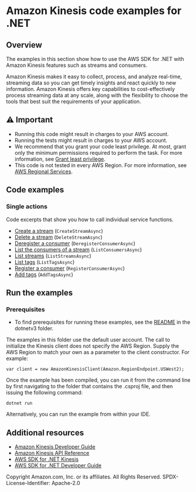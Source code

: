 # Amazon Kinesis code examples for .NET

## Overview

The examples in this section show how to use the AWS SDK for .NET with Amazon Kinesis features such as streams and consumers.

Amazon Kinesis makes it easy to collect, process, and analyze real-time, streaming data so you can get timely insights and react quickly to new information. Amazon Kinesis offers key capabilities to cost-effectively process streaming data at any scale, along with the flexibility to choose the tools that best suit the requirements of your application.

## ⚠️ Important
* Running this code might result in charges to your AWS account.
* Running the tests might result in charges to your AWS account.
* We recommend that you grant your code least privilege. At most, grant only the minimum permissions required to perform the task. For more information, see [Grant least privilege](https://docs.aws.amazon.com/IAM/latest/UserGuide/best-practices.html#grant-least-privilege).
* This code is not tested in every AWS Region. For more information, see [AWS Regional Services](https://aws.amazon.com/about-aws/global-infrastructure/regional-product-services).

## Code examples

### Single actions
Code excerpts that show you how to call individual service functions.

- [Create a stream](CreateStreamExample/CreateStreamExample/CreateStream.cs) (`CreateStreamAsync`)
- [Delete a stream](DeleteStreamExample/DeleteStreamExample/DeleteStream.cs) (`DeleteStreamAsync`)
- [Deregister a consumer](DeregisterConsumerExample/DeregisterConsumerExample/DeregisterConsumer.cs) (`DeregisterConsumerAsync`)
- [List the consumers of a stream](ListConsumersExample/ListConsumersExample/ListConsumers.cs) (`ListConsumersAsync`)
- [List streams](ListStreamsExample/ListStreamsExample/ListStreams.cs) (`ListStreamsAsync`)
- [List tags](ListTagsExample/ListTagsExample/ListTags.cs) (`ListTagsAsync`)
- [Register a consumer](RegisterConsumerExample/RegisterConsumerExample/RegisterConsumer.cs) (`RegisterConsumerAsync`)
- [Add tags](TagStreamExample/TagStreamExample/TagStream.cs) (`AddTagsAsync`)

## Run the examples

### Prerequisites
* To find prerequisites for running these examples, see the
  [README](../README.md#Prerequisites) in the dotnetv3 folder.

The examples in this folder use the default user account. The call to
initialize the Kinesis client does not specify the AWS Region. Supply
the AWS Region to match your own as a parameter to the client constructor. For
example:

```
var client = new AmazonKinesisClient(Amazon.RegionEndpoint.USWest2);
```

Once the example has been compiled, you can run it from the command line by
first navigating to the folder that contains the .csproj file, and then
issuing the following command:

```
dotnet run
```

Alternatively, you can run the example from within your IDE.

## Additional resources
* [Amazon Kinesis Developer Guide](https://docs.aws.amazon.com/streams/latest/dev/introduction.html)
* [Amazon Kinesis API Reference](https://docs.aws.amazon.com/kinesis/latest/APIReference/Welcome.html)
* [AWS SDK for .NET Kinesis](https://docs.aws.amazon.com/sdkfornet/v3/apidocs/items/Kinesis/NKinesis.html)
* [AWS SDK for .NET Developer Guide](https://docs.aws.amazon.com/sdk-for-net/v3/developer-guide/welcome.html)

Copyright Amazon.com, Inc. or its affiliates. All Rights Reserved. SPDX-License-Identifier: Apache-2.0

